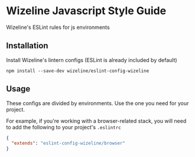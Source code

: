 # Wizeline Javascript Style Guide
Wizeline's ESLint rules for js environments

## Installation
Install Wizeline's lintern configs (ESLint is already included by default)

``` npm install --save-dev wizeline/eslint-config-wizeline ```

## Usage
These configs are divided by environments. Use the one you need for your project.

For example, if you're working with a browser-related stack, you will need to add the following to your project's `.eslintrc`

```json
{
  "extends": "eslint-config-wizeline/browser"
}
```
